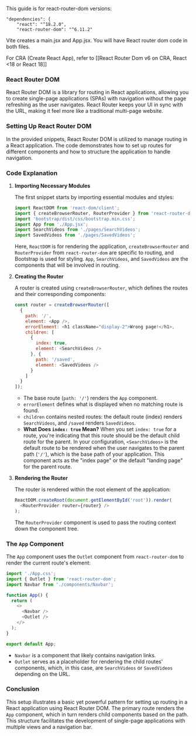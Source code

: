 This guide is for react-router-dom versions:
```
"dependencies": {
	"react": "^18.2.0",
	"react-router-dom": "^6.11.2"
```

Vite creates a main.jsx and App.jsx. You will have React router dom code in both files.

For CRA (Create React App), refer to [[React Router Dom v6 on CRA, React <18 or React 18]]

### React Router DOM

React Router DOM is a library for routing in React applications, allowing you to create single-page applications (SPAs) with navigation without the page refreshing as the user navigates. React Router keeps your UI in sync with the URL, making it feel more like a traditional multi-page website.

### Setting Up React Router DOM

In the provided snippets, React Router DOM is utilized to manage routing in a React application. The code demonstrates how to set up routes for different components and how to structure the application to handle navigation.

### Code Explanation

1. **Importing Necessary Modules**

   The first snippet starts by importing essential modules and styles:

   ```javascript
   import ReactDOM from 'react-dom/client';
   import { createBrowserRouter, RouterProvider } from 'react-router-dom';
   import 'bootstrap/dist/css/bootstrap.min.css';
   import App from './App.jsx';
   import SearchVideos from './pages/SearchVideos';
   import SavedVideos from './pages/SavedVideos';
   ```

   Here, `ReactDOM` is for rendering the application, `createBrowserRouter` and `RouterProvider` from `react-router-dom` are specific to routing, and Bootstrap is used for styling. `App`, `SearchVideos`, and `SavedVideos` are the components that will be involved in routing.

2. **Creating the Router**

   A router is created using `createBrowserRouter`, which defines the routes and their corresponding components:

   ```javascript
   const router = createBrowserRouter([
     {
       path: '/',
       element: <App />,
       errorElement: <h1 className="display-2">Wrong page!</h1>,
       children: [
         {
           index: true,
           element: <SearchVideos />
         }, {
           path: '/saved',
           element: <SavedVideos />
         }
       ]
     }
   ]);
   ```

   - The base route (`path: '/'`) renders the `App` component.
   - `errorElement` defines what is displayed when no matching route is found.
   - `children` contains nested routes: the default route (index) renders `SearchVideos`, and `/saved` renders `SavedVideos`.
   - **What Does `index: true` Mean?** When you set `index: true` for a route, you're indicating that this route should be the default child route for the parent. In your configuration, `<SearchVideos>` is the default route to be rendered when the user navigates to the parent path (`'/'`), which is the base path of your application. This component acts as the "index page" or the default "landing page" for the parent route.

3. **Rendering the Router**

   The router is rendered within the root element of the application:

   ```javascript
   ReactDOM.createRoot(document.getElementById('root')).render(
     <RouterProvider router={router} />
   );
   ```

   The `RouterProvider` component is used to pass the routing context down the component tree.

### The `App` Component

The `App` component uses the `Outlet` component from `react-router-dom` to render the current route's element:

```javascript
import './App.css';
import { Outlet } from 'react-router-dom';
import Navbar from './components/Navbar';

function App() {
  return (
    <>
      <Navbar />
      <Outlet />
    </>
  );
}

export default App;
```

- `Navbar` is a component that likely contains navigation links.
- `Outlet` serves as a placeholder for rendering the child routes' components, which, in this case, are `SearchVideos` or `SavedVideos` depending on the URL.

### Conclusion

This setup illustrates a basic yet powerful pattern for setting up routing in a React application using React Router DOM. The primary route renders the `App` component, which in turn renders child components based on the path. This structure facilitates the development of single-page applications with multiple views and a navigation bar.